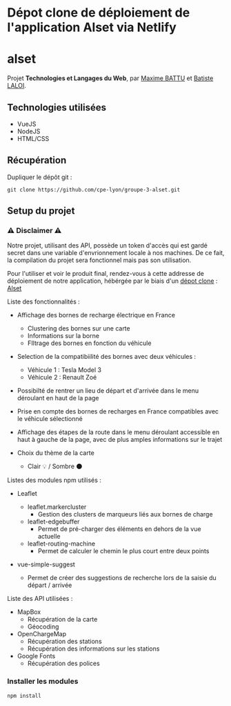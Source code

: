 # Dépot clone de déploiement de l'application Alset via Netlify

# alset

Projet **Technologies et Langages du Web**, par [Maxime BATTU](https://maxime-battu.fr) et [Batiste LALOI](https://batiste-laloi.com).

## Technologies utilisées

* VueJS 
* NodeJS
* HTML/CSS

## Récupération

Dupliquer le dépôt git :

```
git clone https://github.com/cpe-lyon/groupe-3-alset.git
```

## Setup du projet

### **⚠ Disclaimer ⚠**

Notre projet, utilisant des API, possède un token d'accès qui est gardé secret dans une variable d'envrionnement locale à nos machines. De ce fait, la compilation du projet sera fonctionnel mais pas son utilisation. 

Pour l'utiliser et voir le produit final, rendez-vous à cette addresse de déploiement de notre application, hébérgée par le biais d'un [dépot clone](https://github.com/B4tiste/Alset-prod) : [Alset](https://alset.netlify.app/)

Liste des fonctionnalités :

* Affichage des bornes de recharge électrique en France

    * Clustering des bornes sur une carte
    * Informations sur la borne
    * FIltrage des bornes en fonction du véhicule

* Selection de la compatibiilité des bornes avec deux véhicules :

    * Véhicule 1 : Tesla Model 3
    * Véhicule 2 : Renault Zoé

* Possibilté de rentrer un lieu de départ et d'arrivée dans le menu déroulant en haut de la page

* Prise en compte des bornes de recharges en France compatibles avec le véhicule sélectionné

* Affichage des étapes de la route dans le menu déroulant accessible en haut à gauche de la page, avec de plus amples informations sur le trajet

* Choix du thème de la carte

    * Clair 💡 / Sombre 🌑


Listes des modules npm utilisés :

* Leaflet
    * leaflet.markercluster
        * Gestion des clusters de marqueurs liés aux bornes de charge
    * leaflet-edgebuffer
        * Permet de pré-charger des éléments en dehors de la vue actuelle
    * leaflet-routing-machine
        * Permet de calculer le chemin le plus court entre deux points

* vue-simple-suggest
    * Permet de créer des suggestions de recherche lors de la saisie du départ / arrivée

Liste des API utilisées :

* MapBox
    * Récupération de la carte
    * Géocoding
* OpenChargeMap
    * Récupération des stations
    * Récupération des informations sur les stations
* Google Fonts
    * Récupération des polices


### Installer les modules

```
npm install
```